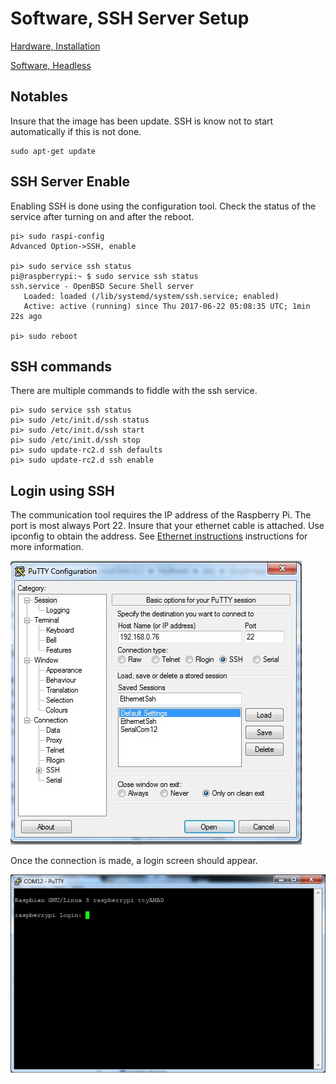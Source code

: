 # Software, SSH Server Setup

[Hardware, Installation](hw-project.md)

[Software, Headless](sw-headless.md)

## Notables

Insure that the image has been update. SSH is know not to start automatically if this is not done.
```
sudo apt-get update
```

## SSH Server Enable

Enabling SSH is done using the configuration tool. Check the status of the service after turning on and after the reboot.

```
pi> sudo raspi-config
Advanced Option->SSH, enable

pi> sudo service ssh status
pi@raspberrypi:~ $ sudo service ssh status
ssh.service - OpenBSD Secure Shell server
   Loaded: loaded (/lib/systemd/system/ssh.service; enabled)
   Active: active (running) since Thu 2017-06-22 05:08:35 UTC; 1min 22s ago

pi> sudo reboot
```

## SSH commands

There are multiple commands to fiddle with the ssh service.

```
pi> sudo service ssh status
pi> sudo /etc/init.d/ssh status
pi> sudo /etc/init.d/ssh start
pi> sudo /etc/init.d/ssh stop
pi> sudo update-rc2.d ssh defaults
pi> sudo update-rc2.d ssh enable
```

## Login using SSH

The communication tool requires the IP address of the Raspberry Pi.
The port is most always Port 22.
Insure that your ethernet cable is attached.
Use ipconfig to obtain the address.
See [Ethernet instructions](hw-ethernet-connect.md) instructions for more information.

![](img/PuttySsh.jpg)

Once the connection is made, a login screen should appear.

![](img/PuttyScreen.jpg)